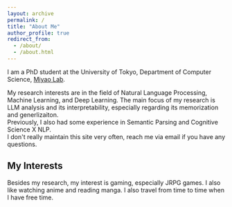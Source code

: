 ```yaml
---
layout: archive
permalink: /
title: "About Me"
author_profile: true
redirect_from: 
  - /about/
  - /about.html
---
```




I am a PhD student at the University of Tokyo, Department of Computer Science, [Miyao Lab](https://mynlp.is.s.u-tokyo.ac.jp/ja/index).  
 
My research interests are in the field of Natural Language Processing, Machine Learning, and Deep Learning. 
The main focus of my research is LLM analysis and its interpretability, especially regarding its memorization and generlizaiton.  
Previously, I also had some experience in Semantic Parsing and Cognitive Science X NLP.  
I don't really maintain this site very often, reach me via email if you have any questions.

My Interests
------
Besides my research, my interest is gaming, especially JRPG games. 
I also like watching anime and reading manga. 
I also travel from time to time when I have free time.  



